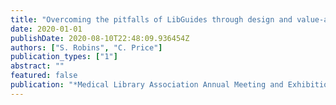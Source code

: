 ```yaml
---
title: "Overcoming the pitfalls of LibGuides through design and value-added content"
date: 2020-01-01
publishDate: 2020-08-10T22:48:09.936454Z
authors: ["S. Robins", "C. Price"]
publication_types: ["1"]
abstract: ""
featured: false
publication: "*Medical Library Association Annual Meeting and Exhibition*"
---
```


